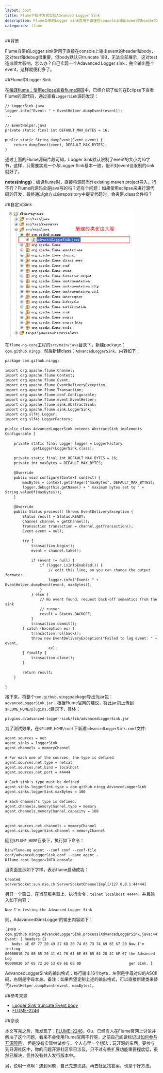 ```yaml
---
layout: post
title: Flume下插件方式实现Advanced Logger Sink
description: Flume自带的Logger sink常用于直接在console上输出event的header和body，这对test和debug很重要，但body默认只truncate 16B，无法全部展示
categories: flume
---
```


##背景

Flume自带的Logger sink常用于直接在console上输出event的header和body，这对test和debug很重要，但body默认只truncate 16B，无法全部展示，这对test造成很大影响，怎么办？自己实现一个Adavanced Logger sink：完全输出整个event，这样就便利多了。


##Flume中Logger Sink

在[编译flume：使用eclipse查看flume源码](/build-flume)中，已经介绍了如何在Eclipse下查看Flume的源代码，通过查看`LoggerSink`源码发现：

	// LoggerSink.java
	logger.info("Event: " + EventHelper.dumpEvent(event));
	...
	
	// EventHelper.java
	private static final int DEFAULT_MAX_BYTES = 16;
	
	public static String dumpEvent(Event event) {
		return dumpEvent(event, DEFAULT_MAX_BYTES);
	}
	
通过上面的Flume源码片段可知，Logger Sink默认限制了event的大小为16字节，这样，只需要实现一个与Logger Sink基本一致，但不对event设限制的sink就好了。
	
**notes(ningg)**：编译flume时，直接将源码当作existing maven project导入，行不行？Flume的源码全是java写的吗？还有个问题：如果使用eclipse来进行源代码的开发，最终通过git方式向repository中提交代码时，会夹带.class文件吗？

##自定义Sink

![](/images/flume-advance-logger-sink/advanced-logger-sink.png)

在`flume-ng-core`工程的`src/main/java`目录下，新建package：`com.github.ningg`，然后新建class：`AdvancedLoggerSink`，内容如下：

	package com.github.ningg;

	import org.apache.flume.Channel;
	import org.apache.flume.Context;
	import org.apache.flume.Event;
	import org.apache.flume.EventDeliveryException;
	import org.apache.flume.Transaction;
	import org.apache.flume.conf.Configurable;
	import org.apache.flume.event.EventHelper;
	import org.apache.flume.sink.AbstractSink;
	import org.apache.flume.sink.LoggerSink;
	import org.slf4j.Logger;
	import org.slf4j.LoggerFactory;

	public class AdvancedLoggerSink extends AbstractSink implements Configurable {

		private static final Logger logger = LoggerFactory
				.getLogger(LoggerSink.class);

		private static final int DEFAULT_MAX_BYTES = 16;
		private int maxBytes = DEFAULT_MAX_BYTES;
		
		@Override
		public void configure(Context context) {
			maxBytes = context.getInteger("maxBytes", DEFAULT_MAX_BYTES);
			logger.debug(this.getName() + " maximum bytes set to " + String.valueOf(maxBytes));
		}
		
		@Override
		public Status process() throws EventDeliveryException {
			Status result = Status.READY;
			Channel channel = getChannel();
			Transaction transaction = channel.getTransaction();
			Event event = null;

			try {
				transaction.begin();
				event = channel.take();

				if (event != null) {
					if (logger.isInfoEnabled()) {
						// edit this line, so you can change the output formater.
						logger.info("Event: " + EventHelper.dumpEvent(event, maxBytes));
					}
				} else {
					// No event found, request back-off semantics from the sink
					// runner
					result = Status.BACKOFF;
				}
				transaction.commit();
			} catch (Exception ex) {
				transaction.rollback();
				throw new EventDeliveryException("Failed to log event: " + event,
						ex);
			} finally {
				transaction.close();
			}

			return result;
		}

	}

接下来，将整个`com.github.ningg`package导出为jar包：`advancedLoggerSink.jar`；根据Flume官网的建议，将此jar包上传到`$FLUME_HOME/plugins.d`目录下，具体：

	plugins.d/advanced-logger-sink/lib/advancedLoggerSink.jar

为了测试效果，在`$FLUME_HOME/conf`下新建`advancedLoggerSink.conf`文件:

	agent.sources = net
	agent.sinks = loggerSink
	agent.channels = memoryChannel
	
	# For each one of the sources, the type is defined
	agent.sources.net.type = netcat
	agent.sources.net.bind = localhost
	agent.sources.net.port = 44444

	# Each sink's type must be defined
	agent.sinks.loggerSink.type = com.github.ningg.AdvancedLoggerSink
	agent.sinks.loggerSink.maxBytes = 100
	
	# Each channel's type is defined.
	agent.channels.memoryChannel.type = memory
	agent.channels.memoryChannel.capacity = 100
	
	
	agent.sources.net.channels = memoryChannel
	agent.sinks.loggerSink.channel = memoryChannel

回到`$FLUME_HOME`目录下，执行如下命令：
	
	bin/flume-ng agent --conf conf --conf-file conf/advancedLoggerSink.conf --name agent -Dflume.root.logger=INFO,console

当页面显示如下字样，表示flume启动成功：

	Created serverSocket:sun.nio.ch.ServerSocketChannelImpl[/127.0.0.1:44444]

另开一个窗口，在当前服务器上，执行命令：`telnet localhost 44444`，并且输入如下内容：

	Now I'm testing the Advanced Logger Sink

则，AdavancedSinkLogger的输出内容如下：

	[INFO - com.github.ningg.AdvancedLoggerSink.process(AdvancedLoggerSink.java:44)] Event: { headers:{} 
	   body: 4E 6F 77 20 49 27 6D 20 74 65 73 74 69 6E 67 20 Now I'm testing
	00000010 74 68 65 20 41 64 76 61 6E 63 65 64 20 4C 6F 67 the Advanced Log
	00000020 67 65 72 20 53 69 6E 6B 0D                      ger Sink. }

AdvancedLoggerSink的输出格式：每行输出16个byte，左侧是字母对应的ASCII码，右侧是字母本身。备注：如果希望定制上述的输出格式，可以直接新建类来替代`EventHelper.dumpEvent(event, maxBytes)`。

##参考来源

* [Logger Sink truncate Event body][Logger Sink truncate Event body]
* [FLUME-2246][FLUME-2246]

##杂谈

本文写完之后，我发现了：[FLUME-2246][FLUME-2246]，Ou，已经有人在Flume官网上讨论并解决了这个问题，看来不会使用Flume官网不行呀，之前自己阅读标记过[如何参与开源项目](/how-to-contribute-open-source-project)， 但是没有实际尝试参与。个人心里一个想法：玩开源的东西，要参与到开源社区中，你的问题开源社区早已涉及，只不过有些扩展功能重要程度低，虽然已解决，但并没有并入发行版本中。

另，说明一点啊：遇到问题，自己先想思路，再去社区找答案，也是个好方法。

[NingG]:    http://ningg.github.com  "NingG"



[Logger Sink truncate Event body]:		http://stackoverflow.com/questions/20189437/flume-is-truncating-characters-when-i-use-the-source-type-as-logger-it-just-s
[FLUME-2246]:	https://issues.apache.org/jira/browse/FLUME-2246